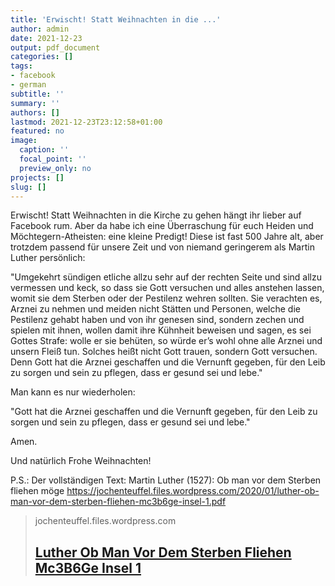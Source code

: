 ```yaml
---
title: 'Erwischt! Statt Weihnachten in die ...'
author: admin
date: 2021-12-23
output: pdf_document
categories: []
tags:
- facebook
- german
subtitle: ''
summary: ''
authors: []
lastmod: 2021-12-23T23:12:58+01:00
featured: no
image:
  caption: ''
  focal_point: ''
  preview_only: no
projects: []
slug: []
---
```

Erwischt! Statt Weihnachten in die Kirche zu gehen hängt ihr lieber auf Facebook rum. Aber da habe ich eine Überraschung für euch Heiden und Möchtegern-Atheisten: eine kleine Predigt! Diese ist fast 500 Jahre alt, aber trotzdem passend für unsere Zeit und von niemand geringerem als Martin Luther persönlich:

"Umgekehrt sündigen etliche allzu sehr auf der rechten Seite und sind allzu vermessen und keck, so dass sie Gott versuchen und alles anstehen lassen, womit sie dem Sterben oder der Pestilenz wehren sollten. Sie verachten es, Arznei zu nehmen und meiden nicht Stätten und Personen, welche die Pestilenz gehabt haben und von ihr genesen sind, sondern zechen und spielen mit ihnen, wollen damit ihre Kühnheit beweisen und sagen, es sei Gottes Strafe: wolle er sie behüten, so würde er’s wohl ohne alle Arznei und unsern Fleiß tun. Solches heißt nicht Gott trauen, sondern Gott versuchen. Denn Gott hat die Arznei geschaffen und die Vernunft gegeben, für den Leib zu sorgen und sein zu pflegen, dass er gesund sei und lebe."

Man kann es nur wiederholen:

"Gott hat die Arznei geschaffen und die Vernunft gegeben, für den Leib zu sorgen und sein zu pflegen, dass er gesund sei und lebe."

Amen.

Und natürlich Frohe Weihnachten!

P.S.: Der vollständigen Text:
Martin Luther (1527): Ob man vor dem Sterben fliehen möge
https://jochenteuffel.files.wordpress.com/2020/01/luther-ob-man-vor-dem-sterben-fliehen-mc3b6ge-insel-1.pdf
> jochenteuffel.files.wordpress.com
> ## [Luther Ob Man Vor Dem Sterben Fliehen Mc3B6Ge Insel 1](https://jochenteuffel.files.wordpress.com/2020/01/luther-ob-man-vor-dem-sterben-fliehen-mc3b6ge-insel-1.pdf)
>

